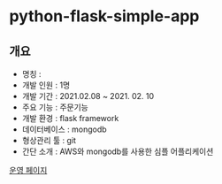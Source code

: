 # python-flask-simple-app

## 개요
- 명칭 : 
- 개발 인원 : 1명
- 개발 기간 :  2021.02.08 ~ 2021. 02. 10
- 주요 기능 : 주문기능
- 개발 환경 : flask framework
- 데이터베이스 : mongodb
- 형상관리 툴 : git
- 간단 소개 : AWS와 mongodb를 사용한 심플 어플리케이션

[운영 페이지](http://seongbindb.shop/)
